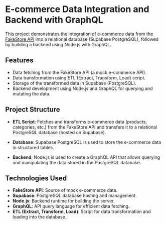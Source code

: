 # E-commerce Data Integration and Backend with GraphQL

This project demonstrates the integration of e-commerce data from the [FakeStore API](https://fakestoreapi.com/) into a relational database (Supabase PostgreSQL), followed by building a backend using Node.js with GraphQL.

## Features

- Data fetching from the FakeStore API (a mock e-commerce API).
- Data transformation using ETL (Extract, Transform, Load) script.
- Storage of the transformed data in Supabase (PostgreSQL).
- Backend development using Node.js and GraphQL for querying and mutating the data.

## Project Structure

- **ETL Script**: Fetches and transforms e-commerce data (products, categories, etc.) from the FakeStore API and transfers it to a relational PostgreSQL database (hosted on Supabase).
  
- **Database**: Supabase PostgreSQL is used to store the e-commerce data in structured tables.

- **Backend**: Node.js is used to create a GraphQL API that allows querying and manipulating the data stored in the PostgreSQL database.

## Technologies Used

- **FakeStore API**: Source of mock e-commerce data.
- **Supabase**: PostgreSQL database hosting and management.
- **Node.js**: Backend runtime for building the server.
- **GraphQL**: API query language for efficient data fetching.
- **ETL (Extract, Transform, Load)**: Script for data transformation and loading into the database.
